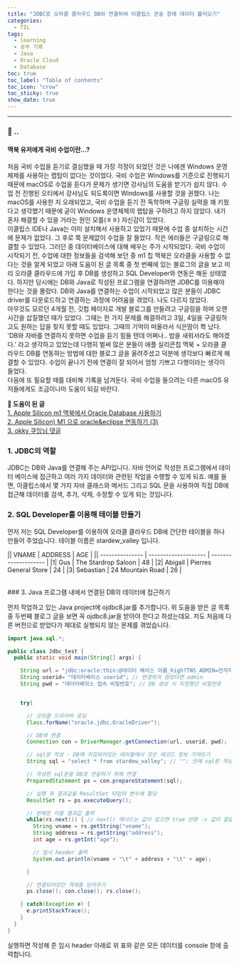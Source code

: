 ```yaml
---
title: "JDBC로 오라클 클라우드 DB와 연결하여 이클립스 콘솔 창에 데이터 불러오기"
categories:
  - TIL
tags:
  - learning
  - 공부 기록
  - Java
  - Oracle Cloud
  - Database
toc: true
toc_label: "Table of contents"
toc_icon: "crow"
toc_sticky: true
show_date: true
---
```

__________________

### 💭 ..  
<div class="notice">
  <h4>맥북 유저에게 국비 수업이란...?</h4>
  <p>처음 국비 수업을 듣기로 결심했을 때 가장 걱정이 되었던 것은 나에겐 Windows 운영체제를 사용하는 랩탑이 없다는 것이었다. 국비 수업은 Windows를 기준으로 진행되기 때문에 macOS로 수업을 듣다가 문제가 생기면 강사님의 도움을 받기가 쉽지 않다. 수업 전 진행된 오티에서 강사님도 되도록이면 Windows를 사용할 것을 권했다. 나는 macOS를 사용한 지 오래되었고, 국비 수업을 듣기 전 독학하며 구글링 실력을 꽤 키웠다고 생각했기 때문에 굳이 Windows 운영체제의 랩탑을 구하려고 하지 않았다. 내가 혼자 해결할 수 있을 거라는 원인 모를(ㅎㅎ) 자신감이 있었다. <br>이클립스 IDE나 Java는 이미 설치해서 사용하고 있었기 때문에 수업 중 설치하는 시간에 문제가 없었다. 그 후로 쭉 문제없이 수업을 잘 들었다. 작은 에러들은 구글링으로 해결할 수 있었다. 그러던 중 데이터베이스에 대해 배우는 주가 시작되었다. 국비 수업이 시작되기 전, 수업에 대한 정보들을 검색해 보던 중 m1 칩 맥북은 오라클을 사용할 수 없다는 것을 알게 되었고 아래 도움이 된 글 목록 중 첫 번째에 있는 블로그의 글을 보고 미리 오라클 클라우드에 가입 후 DB를 생성하고 SQL Developer와 연동은 해둔 상태였다. 하지만 당시에는 DB와 Java로 작성된 프로그램을 연결하려면 JDBC를 이용해야 한다는 것을 몰랐다. DB와 Java를 연결하는 수업이 시작되었고 많은 분들이 JDBC driver를 다운로드하고 연결하는 과정에 어려움을 겪었다. 나도 다르지 않았다. <br>아무것도 모르던 4개월 전, 깃헙 페이지로 개발 블로그를 만들려고 구글링을 하며 오랜 시간을 삽질했던 때가 있었다. 그때는 한 가지 문제를 해결하려고 3일, 4일을 구글링하고도 원하는 답을 찾지 못할 때도 있었다. 그때의 기억이 떠올라서 식은땀이 쫙 났다.<br>  
  'DB와 자바를 연결하지 못하면 수업을 듣기 힘들 텐데 어쩌나.. 밤을 새워서라도 해야겠다.'  라고 생각하고 있었는데 다행히 벌써 많은 분들이 애플 실리콘칩 맥북 + 오라클 클라우드 DB를 연동하는 방법에 대한 블로그 글을 올려주셨고 덕분에 생각보다 빠르게 해결할 수 있었다. 수업이 끝나기 전에 연결이 잘 되어서 엄청 기쁘고 다행이라는 생각이 들었다. <br>
  다음에 또 필요할 때를 대비해 기록을 남겨둔다. 국비 수업을 들으려는 다른 macOS 유저들에게도 조금이나마 도움이 되길 바란다.</p>
</div>

**🔦 도움이 된 글**  
[1. Apple Silicon m1 맥북에서 Oracle Database 사용하기](https://shanepark.tistory.com/208)  
[2. Apple Silicon) M1 으로 oracle&eclipse 연동하기 (3)](https://velog.io/@zinhoxxl/Apple-Silicon-M1-%EC%9C%BC%EB%A1%9C-oracleeclipse-%EC%97%B0%EB%8F%99%ED%95%98%EA%B8%B0-3)  
[3. okky 쿠잉님 댓글](https://okky.kr/article/970368)  

### 1. JDBC의 역할  

JDBC는 DB와 Java를 연결해 주는 API입니다. 자바 언어로 작성한 프로그램에서 데이터 베이스에 접근하고 여러 가지 데이터와 관련된 작업을 수행할 수 있게 되죠. 예를 들면, 이클립스에서 몇 가지 자바 클래스와 메서드 그리고 SQL 문을 사용하여 직접 DB에 접근해 데이터를 검색, 추가, 삭제, 수정할 수 있게 되는 것입니다.

### 2. SQL Developer를 이용해 테이블 만들기

먼저 저는 SQL Developer를 이용하여 오라클 클라우드 DB에 간단한 테이블을 하나 만들어 주었습니다.
테이블 이름은 stardew_valley 입니다.

|| VNAME | ADDRESS | AGE |
|| --------------- | -------------------- | -------------------- |
|1| Gus | The Stardrop Saloon | 48 |
|2| Abigail | Pierres General Store | 24 |
|3| Sebastian | 24 Mountain Road | 26 |

<br>
### 3. Java 프로그램 내에서 연결된 DB의 데이터에 접근하기  


먼저 작업하고 있는 Java project에 ojdbc8.jar를 추가합니다. 위 도움을 받은 글 목록 중 두번째 블로그 글을 보면 꼭 ojdbc8.jar을 받아야 한다고 하셨는데요. 저도 처음에 다른 버전으로 받았다가 제대로 실행되지 않는 문제를 겪었습니다.

```java
import java.sql.*;

public class Jdbc_test {
  public static void main(String[] args) {

    String url = "jdbc:oracle:thin:@데이터 베이스 이름_high?TNS_ADMIN=전자지갑 압출 풀어준 폴더의 경로";
    String userid= "데이터베이스 userid"; // 변경하지 않았다면 admin
    String pwd = "데이터베이스 접속 비밀번호"; // DB 생성 시 지정했던 비밀번호


    try{

      // 오라클 드라이버 로딩
      Class.forName("oracle.jdbc.OracleDriver");

      // DB에 연결
      Connection con = DriverManager.getConnection(url, userid, pwd);

      // sql문 작성 - DB에 저장되어있는 테이블에서 모든 레코드 정보 가져오기
      String sql = "select * from stardew_valley"; // ""; 안에 sql문 작성 후 sql 변수에 할당

      // 작성한 sql문을 DB로 전달하기 위해 연결
      PreparedStatement ps = con.prepareStatement(sql);

      // 실행 후 결과값을 ResultSet 타입의 변수에 할당
      ResultSet rs = ps.executeQuery();

      // 반복문 이용 결과값 출력
      while(rs.next()) { // next() 메서드는 값이 있으면 true 반환 -> 값이 없을 때가지 반복
        String vname = rs.getString("vname");
        String address = rs.getString("address");
        int age = rs.getInt("age");

        // 임시 header 출력
        System.out.println(vname + "\t" + address + "\t" + age);

      }

      // 연결되어있던 객체들 닫아주기
      ps.close(); con.close(); rs.close();

    } catch(Exception e) {
      e.printStackTrace();
    }
  }
}
```
실행하면 작성해 준 임시 header 아래로 위 표와 같은 모든 데이터를 console 창에 출력합니다.
